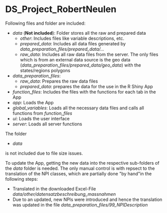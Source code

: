 # DS_Project_RobertNeulen

Following files and folder are included:
* *data* (**Not included**): Folder stores all the raw and prepared data
  * *other*: Includes files like variable descriptions, etc.
  * *prepared_data*: Includes all data files generated by *data_preparation_files/prepared_data/...*
  * *raw_data*: Includes all raw data files from the server. The only files which is from an external data source is the geo data (*data_preparation_files/prepared_data/geo_data*) with the states/regions polygons
* *data_preparation_files*: 
  * *raw_data*: Prepares the raw data files
  * *prepared_data*: prepares the data for the use in the R Shiny App
* *function_files*: Includes the files with the functions for each tab in the App
* *app*: Loads the App
* *global_variables*: Loads all the necessary data files and calls all functions from *function_files*
* *ui*: Loads the user interface
* *server*: Loads all server functions

The folder
* *data*

is not included due to file size issues.

To update the App, getting the new data into the respective sub-folders of the *data* folder is needed. The only manual control is with repsect to the translation of the NPI classes, which are partially done "by hand"in the following steps:
* Translated in the downloaded Excel-File *data/other/datensatzbeschreibung_massnahmen*
* Due to an updated, new NPIs were introduced and hence the translation was updated in the file *data_preparation_files/99_NPIDescription*
